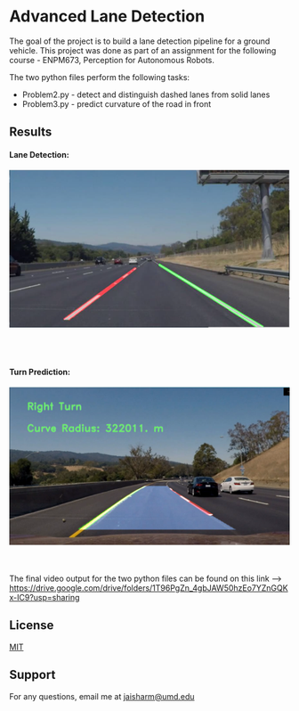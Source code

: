 # Advanced Lane Detection

The goal of the project is to build a lane detection pipeline for a ground vehicle. This project was done as part of an assignment for  the following course - ENPM673, Perception for Autonomous Robots.

The two python files perform the following tasks:
- Problem2.py - detect and distinguish dashed lanes from solid lanes
- Problem3.py - predict curvature of the road in front

## Results

#### Lane Detection: 
<p align="center">
  <img src = "Images/lanes.PNG" width = "700">
</p>

<br/><br/>

#### Turn Prediction:
<p align="center">
  <img src = "Images/Lanes2.PNG" width = "700">
</p>

<br/><br/>
The final video output for the two python files can be found on this link --> https://drive.google.com/drive/folders/1T96PgZn_4gbJAW50hzEo7YZnGQKx-IC9?usp=sharing

## License
[MIT](https://choosealicense.com/licenses/mit/)


## Support
For any questions, email me at jaisharm@umd.edu
